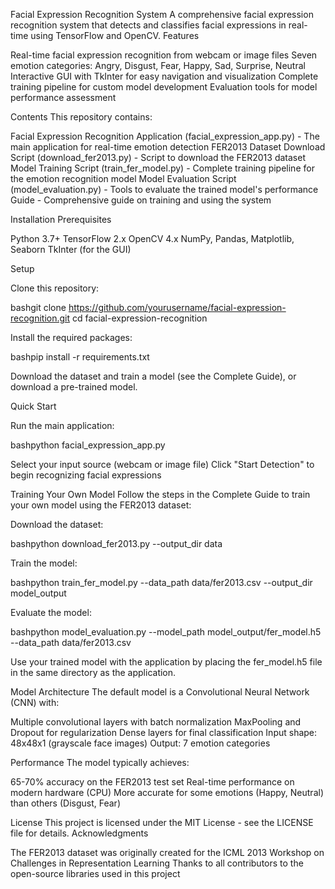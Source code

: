 Facial Expression Recognition System
A comprehensive facial expression recognition system that detects and classifies facial expressions in real-time using TensorFlow and OpenCV.
Features

Real-time facial expression recognition from webcam or image files
Seven emotion categories: Angry, Disgust, Fear, Happy, Sad, Surprise, Neutral
Interactive GUI with TkInter for easy navigation and visualization
Complete training pipeline for custom model development
Evaluation tools for model performance assessment

Contents
This repository contains:

Facial Expression Recognition Application (facial_expression_app.py) - The main application for real-time emotion detection
FER2013 Dataset Download Script (download_fer2013.py) - Script to download the FER2013 dataset
Model Training Script (train_fer_model.py) - Complete training pipeline for the emotion recognition model
Model Evaluation Script (model_evaluation.py) - Tools to evaluate the trained model's performance
Guide - Comprehensive guide on training and using the system

Installation
Prerequisites

Python 3.7+
TensorFlow 2.x
OpenCV 4.x
NumPy, Pandas, Matplotlib, Seaborn
TkInter (for the GUI)

Setup

Clone this repository:

bashgit clone https://github.com/yourusername/facial-expression-recognition.git
cd facial-expression-recognition

Install the required packages:

bashpip install -r requirements.txt

Download the dataset and train a model (see the Complete Guide), or download a pre-trained model.

Quick Start

Run the main application:

bashpython facial_expression_app.py

Select your input source (webcam or image file)
Click "Start Detection" to begin recognizing facial expressions

Training Your Own Model
Follow the steps in the Complete Guide to train your own model using the FER2013 dataset:

Download the dataset:

bashpython download_fer2013.py --output_dir data

Train the model:

bashpython train_fer_model.py --data_path data/fer2013.csv --output_dir model_output

Evaluate the model:

bashpython model_evaluation.py --model_path model_output/fer_model.h5 --data_path data/fer2013.csv

Use your trained model with the application by placing the fer_model.h5 file in the same directory as the application.

Model Architecture
The default model is a Convolutional Neural Network (CNN) with:

Multiple convolutional layers with batch normalization
MaxPooling and Dropout for regularization
Dense layers for final classification
Input shape: 48x48x1 (grayscale face images)
Output: 7 emotion categories

Performance
The model typically achieves:

65-70% accuracy on the FER2013 test set
Real-time performance on modern hardware (CPU)
More accurate for some emotions (Happy, Neutral) than others (Disgust, Fear)

License
This project is licensed under the MIT License - see the LICENSE file for details.
Acknowledgments

The FER2013 dataset was originally created for the ICML 2013 Workshop on Challenges in Representation Learning
Thanks to all contributors to the open-source libraries used in this project
